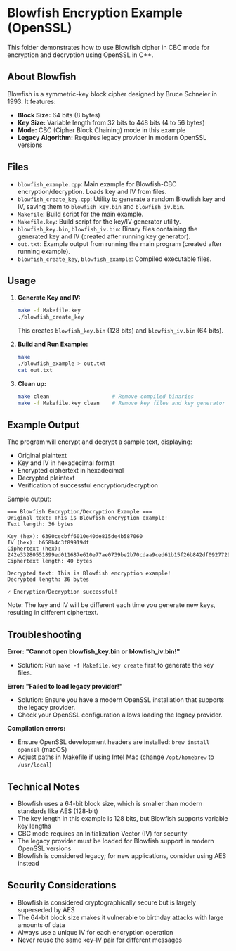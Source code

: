 # Blowfish Encryption Example (OpenSSL)

This folder demonstrates how to use Blowfish cipher in CBC mode for encryption and decryption using OpenSSL in C++.

## About Blowfish

Blowfish is a symmetric-key block cipher designed by Bruce Schneier in 1993. It features:
- **Block Size:** 64 bits (8 bytes)
- **Key Size:** Variable length from 32 bits to 448 bits (4 to 56 bytes)
- **Mode:** CBC (Cipher Block Chaining) mode in this example
- **Legacy Algorithm:** Requires legacy provider in modern OpenSSL versions

## Files

- `blowfish_example.cpp`: Main example for Blowfish-CBC encryption/decryption. Loads key and IV from files.
- `blowfish_create_key.cpp`: Utility to generate a random Blowfish key and IV, saving them to `blowfish_key.bin` and `blowfish_iv.bin`.
- `Makefile`: Build script for the main example.
- `Makefile.key`: Build script for the key/IV generator utility.
- `blowfish_key.bin`, `blowfish_iv.bin`: Binary files containing the generated key and IV (created after running key generator).
- `out.txt`: Example output from running the main program (created after running example).
- `blowfish_create_key`, `blowfish_example`: Compiled executable files.

## Usage

1. **Generate Key and IV:**

   ```sh
   make -f Makefile.key
   ./blowfish_create_key
   ```
   This creates `blowfish_key.bin` (128 bits) and `blowfish_iv.bin` (64 bits).

2. **Build and Run Example:**

   ```sh
   make
   ./blowfish_example > out.txt
   cat out.txt
   ```

3. **Clean up:**

   ```sh
   make clean                    # Remove compiled binaries
   make -f Makefile.key clean    # Remove key files and key generator
   ```

## Example Output

The program will encrypt and decrypt a sample text, displaying:
- Original plaintext
- Key and IV in hexadecimal format
- Encrypted ciphertext in hexadecimal
- Decrypted plaintext
- Verification of successful encryption/decryption

Sample output:
```
=== Blowfish Encryption/Decryption Example ===
Original text: This is Blowfish encryption example!
Text length: 36 bytes

Key (hex): 6390cecbff6010e40de815de4b587060
IV (hex): b658b4c3f89919df
Ciphertext (hex): 242e33280551899ed011687e610e77ae0739be2b70cdaa9ced61b15f26b842df0927729137a80907
Ciphertext length: 40 bytes

Decrypted text: This is Blowfish encryption example!
Decrypted length: 36 bytes

✓ Encryption/Decryption successful!
```

Note: The key and IV will be different each time you generate new keys, resulting in different ciphertext.

## Troubleshooting

**Error: "Cannot open blowfish_key.bin or blowfish_iv.bin!"**
- Solution: Run `make -f Makefile.key create` first to generate the key files.

**Error: "Failed to load legacy provider!"**
- Solution: Ensure you have a modern OpenSSL installation that supports the legacy provider.
- Check your OpenSSL configuration allows loading the legacy provider.

**Compilation errors:**
- Ensure OpenSSL development headers are installed: `brew install openssl` (macOS)
- Adjust paths in Makefile if using Intel Mac (change `/opt/homebrew` to `/usr/local`)

## Technical Notes

- Blowfish uses a 64-bit block size, which is smaller than modern standards like AES (128-bit)
- The key length in this example is 128 bits, but Blowfish supports variable key lengths
- CBC mode requires an Initialization Vector (IV) for security
- The legacy provider must be loaded for Blowfish support in modern OpenSSL versions
- Blowfish is considered legacy; for new applications, consider using AES instead

## Security Considerations

- Blowfish is considered cryptographically secure but is largely superseded by AES
- The 64-bit block size makes it vulnerable to birthday attacks with large amounts of data
- Always use a unique IV for each encryption operation
- Never reuse the same key-IV pair for different messages